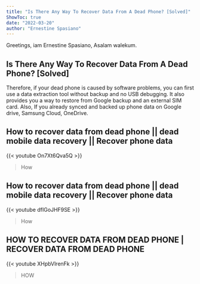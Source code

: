 ```yaml
---
title: "Is There Any Way To Recover Data From A Dead Phone? [Solved]"
ShowToc: true 
date: "2022-03-20"
author: "Ernestine Spasiano" 
---
```


Greetings, iam Ernestine Spasiano, Asalam walekum.
## Is There Any Way To Recover Data From A Dead Phone? [Solved]
Therefore, if your dead phone is caused by software problems, you can first use a data extraction tool without backup and no USB debugging. It also provides you a way to restore from Google backup and an external SIM card. Also, If you already synced and backed up phone data on Google drive, Samsung Cloud, OneDrive.

## How to recover data from dead phone || dead mobile data recovery || Recover phone data
{{< youtube On7Xt6Qva5Q >}}
>How

## How to recover data from dead phone || dead mobile data recovery || Recover phone data
{{< youtube dfIGoJHF9SE >}}
>How

## HOW TO RECOVER DATA FROM DEAD PHONE | RECOVER DATA FROM DEAD PHONE
{{< youtube XHpbVlrenFk >}}
>HOW

